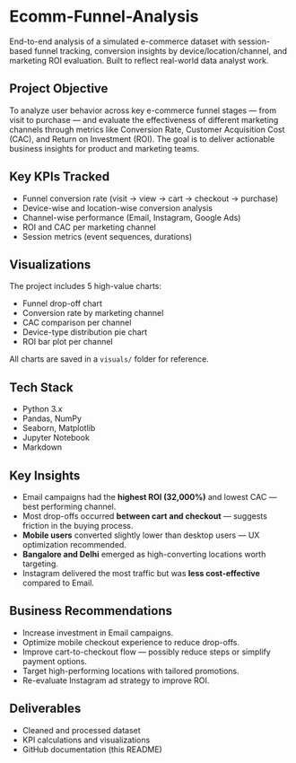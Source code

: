 # Ecomm-Funnel-Analysis
End-to-end analysis of a simulated e-commerce dataset with session-based funnel tracking, conversion insights by device/location/channel, and marketing ROI evaluation. Built to reflect real-world data analyst work.



##  Project Objective

To analyze user behavior across key e-commerce funnel stages — from visit to purchase — and evaluate the effectiveness of different marketing channels through metrics like Conversion Rate, Customer Acquisition Cost (CAC), and Return on Investment (ROI). The goal is to deliver actionable business insights for product and marketing teams.



##  Key KPIs Tracked

-  Funnel conversion rate (visit → view → cart → checkout → purchase)
-  Device-wise and location-wise conversion analysis
-  Channel-wise performance (Email, Instagram, Google Ads)
-  ROI and CAC per marketing channel
-  Session metrics (event sequences, durations)



##  Visualizations

The project includes 5 high-value charts:

-  Funnel drop-off chart
-  Conversion rate by marketing channel
-  CAC comparison per channel
-  Device-type distribution pie chart
-  ROI bar plot per channel

All charts are saved in a `visuals/` folder for reference.



##  Tech Stack

- Python 3.x
- Pandas, NumPy
- Seaborn, Matplotlib
- Jupyter Notebook
- Markdown



##  Key Insights

- Email campaigns had the **highest ROI (32,000%)** and lowest CAC — best performing channel.
- Most drop-offs occurred **between cart and checkout** — suggests friction in the buying process.
- **Mobile users** converted slightly lower than desktop users — UX optimization recommended.
- **Bangalore and Delhi** emerged as high-converting locations worth targeting.
- Instagram delivered the most traffic but was **less cost-effective** compared to Email.



##  Business Recommendations

- Increase investment in Email campaigns.
- Optimize mobile checkout experience to reduce drop-offs.
- Improve cart-to-checkout flow — possibly reduce steps or simplify payment options.
- Target high-performing locations with tailored promotions.
- Re-evaluate Instagram ad strategy to improve ROI.



##  Deliverables

-  Cleaned and processed dataset
-  KPI calculations and visualizations
-  GitHub documentation (this README)

